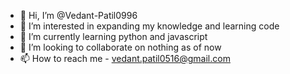 - 👋 Hi, I’m @Vedant-Patil0996
- 👀 I’m interested in expanding my knowledge and learning code
- 🌱 I’m currently learning python and javascript
- 💞️ I’m looking to collaborate on nothing as of now
- 📫 How to reach me - vedant.patil0516@gmail.com

<!---
Vedant-Patil0996/Vedant-Patil0996 is a ✨ special ✨ repository because its `README.md` (this file) appears on your GitHub profile.
You can click the Preview link to take a look at your changes.
--->
